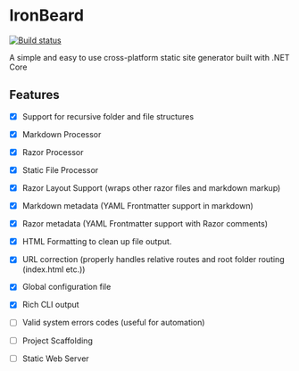# IronBeard
[![Build status](https://ci.appveyor.com/api/projects/status/xf9ra9257yclw3gg/branch/master?svg=true)](https://ci.appveyor.com/project/wkallhof/iron-beard/branch/master)

A simple and easy to use cross-platform static site generator built with .NET Core

## Features
- [x] Support for recursive folder and file structures
- [x] Markdown Processor
- [x] Razor Processor
- [x] Static File Processor
- [x] Razor Layout Support (wraps other razor files and markdown markup)
- [x] Markdown metadata (YAML Frontmatter support in markdown)
- [x] Razor metadata (YAML Frontmatter support with Razor comments)
- [x] HTML Formatting to clean up file output. 
- [x] URL correction (properly handles relative routes and root folder routing (index.html etc.))
- [x] Global configuration file
- [x] Rich CLI output
- [ ] Valid system errors codes (useful for automation)
- [ ] Project Scaffolding
- [ ] Static Web Server

